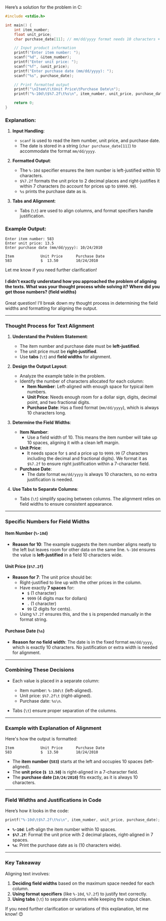 Here’s a solution for the problem in C:

```c
#include <stdio.h>

int main() {
    int item_number;
    float unit_price;
    char purchase_date[11]; // mm/dd/yyyy format needs 10 characters + 1 for null terminator

    // Input product information
    printf("Enter item number: ");
    scanf("%d", &item_number);
    printf("Enter unit price: ");
    scanf("%f", &unit_price);
    printf("Enter purchase date (mm/dd/yyyy): ");
    scanf("%s", purchase_date);

    // Print formatted output
    printf("\nItem\t\tUnit Price\tPurchase Date\n");
    printf("%-10d\t$%7.2f\t%s\n", item_number, unit_price, purchase_date);

    return 0;
}
```

### Explanation:

1. **Input Handling**:
   - `scanf` is used to read the item number, unit price, and purchase date.
   - The date is stored in a string (`char purchase_date[11]`) to accommodate the format `mm/dd/yyyy`.

2. **Formatted Output**:
   - The `%-10d` specifier ensures the item number is left-justified within 10 characters.
   - `$%7.2f` formats the unit price to 2 decimal places and right-justifies it within 7 characters (to account for prices up to `$9999.99`).
   - `%s` prints the purchase date as is.

3. **Tabs and Alignment**:
   - Tabs (`\t`) are used to align columns, and format specifiers handle justification.

### Example Output:

```
Enter item number: 583
Enter unit price: 13.5
Enter purchase date (mm/dd/yyyy): 10/24/2010

Item            Unit Price      Purchase Date
583             $  13.50        10/24/2010
```

Let me know if you need further clarification!


#### I didn't exactly understand how you approached the problem of aligning the texts. What was your thought process while solving it? Where did you get those numbers? (field widths)


Great question! I'll break down my thought process in determining the field widths and formatting for aligning the output.

---

### Thought Process for Text Alignment

1. **Understand the Problem Statement**:
   - The item number and purchase date must be **left-justified**.
   - The unit price must be **right-justified**.
   - Use **tabs** (`\t`) and **field widths** for alignment.

2. **Design the Output Layout**:
   - Analyze the example table in the problem.
   - Identify the number of characters allocated for each column:
     - **Item Number**: Left-aligned with enough space for typical item numbers.
     - **Unit Price**: Needs enough room for a dollar sign, digits, decimal point, and two fractional digits.
     - **Purchase Date**: Has a fixed format (`mm/dd/yyyy`), which is always 10 characters long.

3. **Determine the Field Widths**:
   - **Item Number**:
     - Use a field width of 10. This means the item number will take up 10 spaces, aligning it with a clean left margin.
   - **Unit Price**:
     - It needs space for `$` and a price up to `9999.99` (7 characters including the decimal and fractional digits). We format it as `$%7.2f` to ensure right justification within a 7-character field.
   - **Purchase Date**:
     - The date format `mm/dd/yyyy` is always 10 characters, so no extra justification is needed.

4. **Use Tabs to Separate Columns**:
   - Tabs (`\t`) simplify spacing between columns. The alignment relies on field widths to ensure consistent appearance.

---

### Specific Numbers for Field Widths

#### Item Number (`%-10d`)
- **Reason for 10**: The example suggests the item number aligns neatly to the left but leaves room for other data on the same line. `%-10d` ensures the value is **left-justified** in a field 10 characters wide.

#### Unit Price (`$%7.2f`)
- **Reason for 7**: The unit price should be:
  - Right-justified to line up with the other prices in the column.
  - Have exactly **7 spaces** for:
    - `$` (1 character)
    - `9999` (4 digits max for dollars)
    - `.` (1 character)
    - `99` (2 digits for cents).
  - Using `%7.2f` ensures this, and the `$` is prepended manually in the format string.

#### Purchase Date (`%s`)
- **Reason for no field width**: The date is in the fixed format `mm/dd/yyyy`, which is exactly 10 characters. No justification or extra width is needed for alignment.

---

### Combining These Decisions

- Each value is placed in a separate column:
  - Item number: `%-10d\t` (left-aligned).
  - Unit price: `$%7.2f\t` (right-aligned).
  - Purchase date: `%s\n`.

- Tabs (`\t`) ensure proper separation of the columns.

---

### Example with Explanation of Alignment
Here's how the output is formatted:

```
Item            Unit Price      Purchase Date
583             $  13.50        10/24/2010
```

- The **item number (`583`)** starts at the left and occupies 10 spaces (left-aligned).
- The **unit price (`$ 13.50`)** is right-aligned in a 7-character field.
- The **purchase date (`10/24/2010`)** fits exactly, as it is always 10 characters.

---

### Field Widths and Justifications in Code

Here’s how it looks in the code:

```c
printf("%-10d\t$%7.2f\t%s\n", item_number, unit_price, purchase_date);
```

- **`%-10d`**: Left-align the item number within 10 spaces.
- **`$%7.2f`**: Format the unit price with 2 decimal places, right-aligned in 7 spaces.
- **`%s`**: Print the purchase date as is (10 characters wide).

---

### Key Takeaway
Aligning text involves:
1. **Deciding field widths** based on the maximum space needed for each column.
2. **Using format specifiers** (like `%-10d`, `%7.2f`) to justify text correctly.
3. **Using tabs** (`\t`) to separate columns while keeping the output clean.

If you need further clarification or variations of this explanation, let me know! 😊

